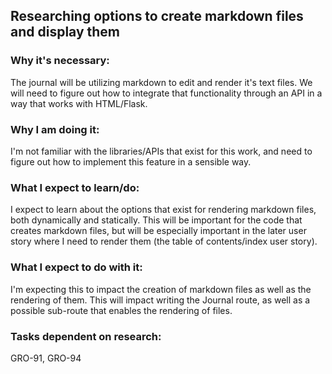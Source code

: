 ## Researching options to create markdown files and display them
### Why it's necessary:
The journal will be utilizing markdown to edit and render it's text files. We will need to figure out how to integrate that functionality through an API in a way that works with HTML/Flask.
### Why I am doing it:
I'm not familiar with the libraries/APIs that exist for this work, and need to figure out how to implement this feature in a sensible way. 
### What I expect to learn/do:
I expect to learn about the options that exist for rendering markdown files, both dynamically and statically. This will be important for the code that creates markdown files, but will be especially important in the later user story where I need to render them (the table of contents/index user story).
### What I expect to do with it:
I'm expecting this to impact the creation of markdown files as well as the rendering of them. This will impact writing the Journal route, as well as a possible sub-route that enables the rendering of files.
### Tasks dependent on research:
GRO-91, GRO-94